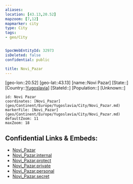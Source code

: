 ```yaml
---
aliases: 
location: [43.13,20.52]
mapzoom: [7,12] 
mapmarker: city 
type: City
tags:
- geo/City


SpocWebEntityId: 32973
isDeleted: false
confidential: public

title: Novi_Pazar
---
```

[geo-lon::20.52]
[geo-lat::43.13]
[name::Novi Pazar]
[State::]
[Country::[Yugoslavia](geo/Continent/Europe/Yugoslavia.md)]
[StateId::]
[Population::]
[Unknown::]


```leaflet
id: Novi Pazar
coordinates: [Novi_Pazar](geo/Continent/Europe/Yugoslavia/City/Novi_Pazar.md)
markerFile: [Novi_Pazar](geo/Continent/Europe/Yugoslavia/City/Novi_Pazar.md)
defaultZoom: 11 
maxZoom: 18
```


## Confidential Links & Embeds: 
- [Novi_Pazar](../../../../../../_public/geo/Continent/Europe/Yugoslavia/City/Novi_Pazar.md) 
- [Novi_Pazar.internal](../../../../../../_internal/geo/Continent/Europe/Yugoslavia/City/Novi_Pazar.internal.md) 
- [Novi_Pazar.protect](../../../../../../_protect/geo/Continent/Europe/Yugoslavia/City/Novi_Pazar.protect.md) 
- [Novi_Pazar.private](../../../../../../_private/geo/Continent/Europe/Yugoslavia/City/Novi_Pazar.private.md) 
- [Novi_Pazar.personal](../../../../../../_personal/geo/Continent/Europe/Yugoslavia/City/Novi_Pazar.personal.md) 
- [Novi_Pazar.secret](../../../../../../_secret/geo/Continent/Europe/Yugoslavia/City/Novi_Pazar.secret.md) 
